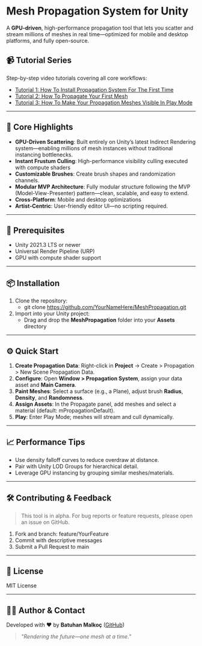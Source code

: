 # Mesh Propagation System for Unity

A **GPU-driven**, high-performance propagation tool that lets you scatter and stream millions of meshes in real time—optimized for mobile and desktop platforms, and fully open-source.

## 📹 Tutorial Series

Step-by-step video tutorials covering all core workflows:

- [Tutorial 1: How To Install Propagation System For The First Time](https://youtu.be/9PUoShCcgsU)
- [Tutorial 2: How To Propagate Your First Mesh](https://youtu.be/Bav2IcHjNL0ve)
- [Tutorial 3: How To Make Your Propagation Meshes Visible In Play Mode](https://youtu.be/YrH5NkR8akY)

---

## 🚀 Core Highlights

- **GPU-Driven Scattering**: Built entirely on Unity’s latest Indirect Rendering system—enabling millions of mesh instances without traditional instancing bottlenecks.
- **Instant Frustum Culling**: High-performance visibility culling executed with compute shaders
- **Customizable Brushes**: Create brush shapes and randomization channels.
- **Modular MVP Architecture**: Fully modular structure following the MVP (Model-View-Presenter) pattern—clean, scalable, and easy to extend.
- **Cross-Platform**: Mobile and desktop optimizations
- **Artist-Centric**: User-friendly editor UI—no scripting required.

---

## 🔧 Prerequisites

- Unity 2021.3 LTS or newer
- Universal Render Pipeline (URP)
- GPU with compute shader support

---

## 📦 Installation

1. Clone the repository:
   - git clone https://github.com/YourNameHere/MeshPropagation.git
2. Import into your Unity project:
   - Drag and drop the **MeshPropagation** folder into your **Assets** directory

---

## ⚙️ Quick Start

1. **Create Propagation Data**: Right-click in **Project** → Create > Propagation > New Scene Propagation Data.
2. **Configure**: Open **Window > Propagation System**, assign your data asset and **Main Camera**.
3. **Paint Meshes**: Select a surface (e.g., a Plane), adjust brush **Radius**, **Density**, and **Randomness**.
4. **Assign Assets**: In the Propagate panel, add meshes and select a material (default: mPropagationDefault).
5. **Play**: Enter Play Mode; meshes will stream and cull dynamically.

---

## 📈 Performance Tips

- Use density falloff curves to reduce overdraw at distance.
- Pair with Unity LOD Groups for hierarchical detail.
- Leverage GPU instancing by grouping similar meshes/materials.

---

## 🛠️ Contributing & Feedback

> This tool is in alpha. For bug reports or feature requests, please open an issue on GitHub.

1. Fork and branch: feature/YourFeature
2. Commit with descriptive messages
3. Submit a Pull Request to main

---

## 📄 License

MIT License

---

## 🙋‍♂️ Author & Contact

Developed with ❤️ by **Batuhan Malkoç** ([GitHub](https://github.com/YourNameHere))

> _"Rendering the future—one mesh at a time._"